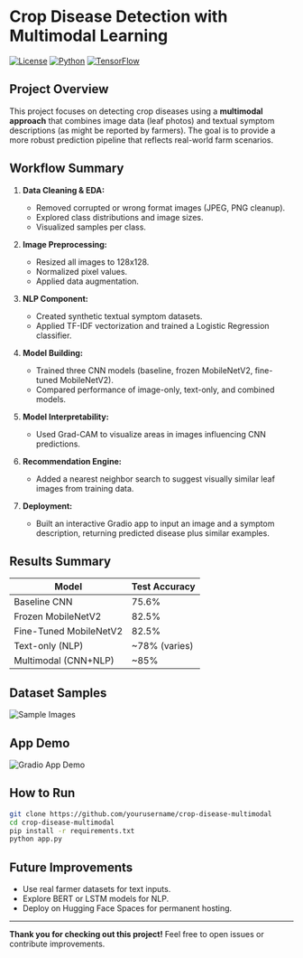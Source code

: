 # Crop Disease Detection with Multimodal Learning

[![License](https://img.shields.io/badge/license-MIT-green)](LICENSE) [![Python](https://img.shields.io/badge/Python-3.8%2B-blue)](https://www.python.org/) [![TensorFlow](https://img.shields.io/badge/TensorFlow-2.x-orange)](https://www.tensorflow.org/)

## Project Overview

This project focuses on detecting crop diseases using a **multimodal approach** that combines image data (leaf photos) and textual symptom descriptions (as might be reported by farmers). The goal is to provide a more robust prediction pipeline that reflects real-world farm scenarios.

## Workflow Summary

1. **Data Cleaning & EDA:**

   * Removed corrupted or wrong format images (JPEG, PNG cleanup).
   * Explored class distributions and image sizes.
   * Visualized samples per class.

2. **Image Preprocessing:**

   * Resized all images to 128x128.
   * Normalized pixel values.
   * Applied data augmentation.

3. **NLP Component:**

   * Created synthetic textual symptom datasets.
   * Applied TF-IDF vectorization and trained a Logistic Regression classifier.

4. **Model Building:**

   * Trained three CNN models (baseline, frozen MobileNetV2, fine-tuned MobileNetV2).
   * Compared performance of image-only, text-only, and combined models.

5. **Model Interpretability:**

   * Used Grad-CAM to visualize areas in images influencing CNN predictions.

6. **Recommendation Engine:**

   * Added a nearest neighbor search to suggest visually similar leaf images from training data.

7. **Deployment:**

   * Built an interactive Gradio app to input an image and a symptom description, returning predicted disease plus similar examples.

## Results Summary

| Model                  | Test Accuracy  |
| ---------------------- | -------------- |
| Baseline CNN           | 75.6%          |
| Frozen MobileNetV2     | 82.5%          |
| Fine-Tuned MobileNetV2 | 82.5%          |
| Text-only (NLP)        | \~78% (varies) |
| Multimodal (CNN+NLP)   | \~85%          |

## Dataset Samples

![Sample Images](images/sample_grid.png)

## App Demo

![Gradio App Demo](images/app_demo.gif)

## How to Run

```bash
git clone https://github.com/yourusername/crop-disease-multimodal
cd crop-disease-multimodal
pip install -r requirements.txt
python app.py
```

## Future Improvements

* Use real farmer datasets for text inputs.
* Explore BERT or LSTM models for NLP.
* Deploy on Hugging Face Spaces for permanent hosting.

---
**Thank you for checking out this project!** Feel free to open issues or contribute improvements.
